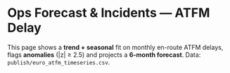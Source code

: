 # Ops Forecast & Incidents — ATFM Delay

This page shows a **trend + seasonal** fit on monthly en-route ATFM delays, flags **anomalies** (|z| ≥ 2.5) and projects a **6-month forecast**. Data: `publish/euro_atfm_timeseries.csv`.

<div id="ops_plot" style="height:520px;"></div>
<div id="ops_tbl"></div>

<script src="https://cdn.plot.ly/plotly-2.32.0.min.js"></script>
<script>
function siteRoot(){ const p = location.pathname.split('/').filter(Boolean); return p.length ? '/' + p[0] + '/' : '/'; }
function bust(u){ const v = Date.now(); return u + (u.includes('?') ? '&' : '?') + 'v=' + v; }
function onNav(fn){
  const run = () => setTimeout(fn,0);
  if (window.document$ && typeof window.document$.subscribe === 'function') { window.document$.subscribe(run); }
  else if (document.readyState === 'loading') { document.addEventListener('DOMContentLoaded', run); }
  else { run(); }
}

function toXY(pairs){
  const xs = [], ys = [];
  (pairs || []).forEach(p => { xs.push('t' in p ? new Date(p.t) : p.label); ys.push('y' in p ? p.y : p.value); });
  return {x: xs, y: ys};
}

function render(){
  const url = bust(siteRoot() + 'assets/ops_forecast.json');
  fetch(url).then(r => {
    if (!r.ok) throw new Error('HTTP '+r.status+' '+url);
    return r.json();
  }).then(d => {
    const s  = toXY(d.series);
    const ft = toXY(d.fitted);
    const fc = toXY(d.forecast);

    const traces = [
      {x:s.x,  y:s.y,  type:'scatter', mode:'lines+markers', name:'Actual'},
      {x:ft.x, y:ft.y, type:'scatter', mode:'lines',         name:'Trend × Seasonal'},
      {x:fc.x, y:fc.y, type:'scatter', mode:'lines',         name:'Forecast', line:{dash:'dot'}}
    ];

    const an = (d.anomalies || []);
    if (an.length){
      const ax = an.map(a => 't' in a ? new Date(a.t) : (a.label || a.month));
      const ay = an.map(a => 'y' in a ? a.y : a.value);
      const txt = an.map(a => 'z' in a ? ('z='+a.z) : '');
      traces.push({x:ax, y:ay, type:'scatter', mode:'markers', name:'Anomaly',
                   marker:{size:10, symbol:'x-thin'}, text:txt,
                   hovertemplate:'%{x|%Y-%m}: %{y:.0f} %{text}<extra></extra>'});
    }

    const layout = {margin:{l:50,r:10,t:10,b:40}, xaxis:{title:'Month'}, yaxis:{title:'Delay minutes'}, height:520};
    Plotly.newPlot('ops_plot', traces, layout, {displayModeBar:false, responsive:true});

    // table
    const tdiv = document.getElementById('ops_tbl');
    if (an.length){
      let html = "<h4>Detected Incidents</h4><table class='dataframe'><thead><tr><th>Month</th><th>Delay</th><th>z</th></tr></thead><tbody>";
      an.sort((a,b)=> (('t' in a?a.t:a.label) < ('t' in b?b.t:b.label) ? -1 : 1)).forEach(a=>{
        const label = 't' in a ? new Date(a.t).toISOString().slice(0,7) : (a.label||a.month);
        const val = ('y' in a ? a.y : a.value);
        html += `<tr><td>${label}</td><td>${Number(val).toLocaleString('en-US')}</td><td>${a.z ?? ''}</td></tr>`;
      });
      html += "</tbody></table>";
      tdiv.innerHTML = html;
    } else {
      tdiv.innerHTML = "<em>No anomalies detected at |z| ≥ 2.5.</em>";
    }
  }).catch(err=>{
    document.getElementById('ops_plot').innerHTML =
      "<em>Failed to load ops_forecast.json: " + String(err.message || err) + "</em>";
    console.error(err);
  });
}
onNav(render);
</script>


<style>
.dataframe{border-collapse:collapse;width:100%;font-size:0.9rem;margin-top:10px;}
.dataframe th,.dataframe td{border:1px solid #ddd;padding:.35rem .5rem;white-space:nowrap;}
.dataframe thead th{position:sticky;top:0;background:var(--md-default-fg-color--lightest,#f7f7f7);}
</style>
